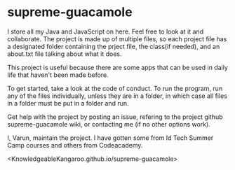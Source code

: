 # supreme-guacamole
I store all my Java and JavaScript on here. Feel free to look at it and collaborate. The project is made up of multiple files, so each project file has a designated folder containing the prject file, the class(if needed), and an about.txt file talking about what it does.

This project is useful because there are some apps that can be used in daily life that haven't been made before. 

To get started, take a look at the code of conduct. To run the program, run any of the files individually, unless they are in a folder, in which case all files in a folder must be put in a folder and run.

Get help with the project by posting an issue, refering to the project github supreme-guacamole wiki, or contacting me (if no other options work).

I, Varun, maintain the project. I have gotten some from Id Tech Summer Camp courses and others from Codeacademy. 

<KnowledgeableKangaroo.github.io/supreme-guacamole>

